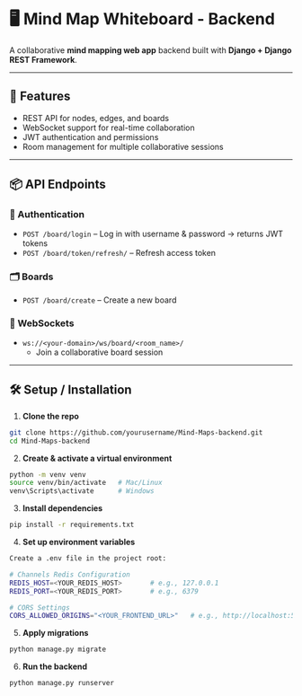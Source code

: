 # 🖥️ Mind Map Whiteboard - Backend

A collaborative **mind mapping web app** backend built with **Django + Django REST Framework**.

---

## 🌟 Features

- REST API for nodes, edges, and boards
- WebSocket support for real-time collaboration
- JWT authentication and permissions
- Room management for multiple collaborative sessions

---

## 📦 API Endpoints

### 🔑 Authentication
- `POST /board/login` – Log in with username & password → returns JWT tokens  
- `POST /board/token/refresh/` – Refresh access token  

### 🗂️ Boards
- `POST /board/create` – Create a new board  

### 🔌 WebSockets
- `ws://<your-domain>/ws/board/<room_name>/`  
  - Join a collaborative board session

---

## 🛠️ Setup / Installation

1. **Clone the repo**

```bash
git clone https://github.com/yourusername/Mind-Maps-backend.git
cd Mind-Maps-backend
```
2. **Create & activate a virtual environment**
```bash
python -m venv venv
source venv/bin/activate   # Mac/Linux
venv\Scripts\activate      # Windows
```

3. **Install dependencies**
```bash
pip install -r requirements.txt

```
4. **Set up environment variables**
```bash
Create a .env file in the project root:

# Channels Redis Configuration
REDIS_HOST=<YOUR_REDIS_HOST>       # e.g., 127.0.0.1
REDIS_PORT=<YOUR_REDIS_PORT>       # e.g., 6379

# CORS Settings
CORS_ALLOWED_ORIGINS="<YOUR_FRONTEND_URL>"   # e.g., http://localhost:5173

```
5. **Apply migrations**
```bash
python manage.py migrate
```

6. **Run the backend**
```bash
python manage.py runserver
```